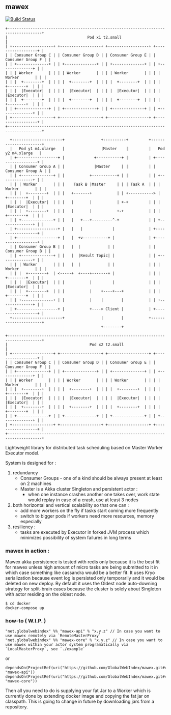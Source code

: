 ## mawex

[![Build Status](https://travis-ci.org/GlobalWebIndex/mawex.svg?branch=master)](https://travis-ci.org/GlobalWebIndex/mawex)

```
+-------------------------------------------------------------------------------------+
|                                   Pod x1 t2.small                                   |
| +------------------+ +------------------+ +------------------+ +------------------+ |
| | Consumer Group C | | Consumer Group D | | Consumer Group E | | Consumer Group F | |
| | +--------------+ | | +--------------+ | | +--------------+ | | +--------------+ | |
| | | Worker       | | | | Worker       | | | | Worker       | | | | Worker       | | |
| | |  +--------+  | | | |  +--------+  | | | |  +--------+  | | | |  +--------+  | | |
| | |  |Executor|  | | | |  |Executor|  | | | |  |Executor|  | | | |  |Executor|  | | |
| | |  +--------+  | | | |  +--------+  | | | |  +--------+  | | | |  +--------+  | | |
| | +--------------+ | | +--------------+ | | +--------------+ | | +--------------+ | |
| +------------------+ +------------------+ +------------------+ +------------------+ |
+-------------------------------------------------------------------------------------+

  +----------------------+                +----------+         +----------------------+
  |   Pod y1 m4.xlarge   |                |Master    |         |   Pod y2 m4.xlarge   |
  | +------------------+ |             +-----------+ |         | +------------------+ |
  | | Consumer Group A | |             |Master     | |         | | Consumer Group A | |
  | | +--------------+ | |           +-----------+ | |         | | +--------------+ | |
  | | | Worker       | | |    Task B |Master     | | | Task A  | | | Worker       | | |
  | | |  +--------+  | | |   +-------+           | | +-----------> |  +--------+  | | |
  | | |  |Executor|  | | |   |       |           | +-+         | | |  |Executor|  | | |
  | | |  +--------+  | | |   |       |           +-+           | | |  +--------+  | | |
  | | +--------------+ | |   |   +---+---------^-+             | | +--------------+ | |
  | +------------------+ |   |   |             |               | +------------------+ |
  | +------------------+ |   |  +v-----------+ |               | +------------------+ |
  | | Consumer Group B | |   |  |            | |               | | Consumer Group B | |
  | | +--------------+ | |   |  |Result Topic| |               | | +--------------+ | |
  | | | Worker       | | |   |  |            | |               | | | Worker       | | |
  | | |  +--------+  | <-----+  +----+-------+ |               | | |  +--------+  | | |
  | | |  |Executor|  | | |           |         |               | | |  |Executor|  | | |
  | | |  +--------+  | | |           |    +----+---+           | | |  +--------+  | | |
  | | +--------------+ | |           |    |        |           | | +--------------+ | |
  | +------------------+ |           +----> Client |           | +------------------+ |
  +----------------------+                |        |           +----------------------+
                                          +--------+

+-------------------------------------------------------------------------------------+
|                                    Pod x2 t2.small                                  |
| +------------------+ +------------------+ +------------------+ +------------------+ |
| | Consumer Group C | | Consumer Group D | | Consumer Group E | | Consumer Group F | |
| | +--------------+ | | +--------------+ | | +--------------+ | | +--------------+ | |
| | | Worker       | | | | Worker       | | | | Worker       | | | | Worker       | | |
| | |  +--------+  | | | |  +--------+  | | | |  +--------+  | | | |  +--------+  | | |
| | |  |Executor|  | | | |  |Executor|  | | | |  |Executor|  | | | |  |Executor|  | | |
| | |  +--------+  | | | |  +--------+  | | | |  +--------+  | | | |  +--------+  | | |
| | +--------------+ | | +--------------+ | | +--------------+ | | +--------------+ | |
| +------------------+ +------------------+ +------------------+ +------------------+ |
+-------------------------------------------------------------------------------------+
```

Lightweight library for distributed task scheduling based on Master Worker Executor model.

System is designed for :
 1. redundancy
    - Consumer Groups - one of a kind should be always present at least on 2 machines
    - Master is a Akka cluster Singleton and persistent actor :
        - when one instance crashes another one takes over, work state would replay in case of a crash, use at least 3 nodes
 2. both horizontal and vertical scalability so that one can :
    - add more workers on the fly if tasks start coming more frequently
    - switch to bigger pods if workers need more resources, memory especially
 2. resiliency :
    - tasks are executed by Executor in forked JVM process which minimizes possibility of system failures in long terms

### mawex in action :

Mawex akka persistence is tested with redis only because it is the best fit for mawex unless
high amount of micro tasks are being submitted to it in which case something like cassandra would be a better fit.
It uses Kryo serialization because event log is persisted only temporarily and it would be deleted on new deploy.
By default it uses the Oldest node auto-downing strategy for split-brain cases because the cluster is solely about Singleton with actor residing on the oldest node.

```
$ cd docker
docker-compose up
```

### how-to ( W.I.P. )

```
"net.globalwebindex" %% "mawex-api" % "x.y.z" // In case you want to use mawex remotely via `RemoteMasterProxy`
"net.globalwebindex" %% "mawex-core" % "x.y.z" // In case you want to use mawex within your actor system programatically via `LocalMasterProxy`, see `./example`
```
or
```
dependsOn(ProjectRef(uri("https://github.com/GlobalWebIndex/mawex.git#vx.y.x"), "mawex-api"))
dependsOn(ProjectRef(uri("https://github.com/GlobalWebIndex/mawex.git#vx.y.x"), "mawex-core"))
```

Then all you need to do is supplying your fat Jar to a Worker which is currently done by extending docker image and copying the fat jar on classpath.
This is going to change in future by downloading jars from a repository.
